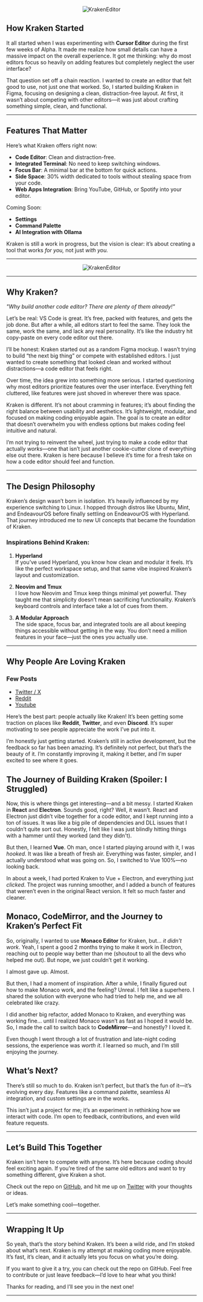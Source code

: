 
<p align="center" id="cen-img">
  <img src="/banner.png" alt="KrakenEditor">
</p>

## How Kraken Started

It all started when I was experimenting with **Cursor Editor** during the first few weeks of Alpha. It made me realize how small details can have a massive impact on the overall experience. It got me thinking: why do most editors focus so heavily on adding features but completely neglect the user interface?

That question set off a chain reaction. I wanted to create an editor that felt good to use, not just one that worked. So, I started building Kraken in Figma, focusing on designing a clean, distraction-free layout. At first, it wasn’t about competing with other editors—it was just about crafting something simple, clean, and functional.

---

## Features That Matter  

Here’s what Kraken offers right now:  

- **Code Editor**: Clean and distraction-free.  
- **Integrated Terminal**: No need to keep switching windows.  
- **Focus Bar**: A minimal bar at the bottom for quick actions.  
- **Side Space**: 30% width dedicated to tools without stealing space from your code.  
- **Web Apps Integration**: Bring YouTube, GitHub, or Spotify into your editor.  

Coming Soon:  
- **Settings**  
- **Command Palette**  
- **AI Integration with Ollama**  

Kraken is still a work in progress, but the vision is clear: it’s about creating a tool that works *for you,* not just *with you.*  

---

<p align="center" id="cen-img">
  <img src="/kraken.gif"  alt="KrakenEditor">
</p>

---
## Why Kraken?  

*"Why build another code editor? There are plenty of them already!"*

Let’s be real: VS Code is great. It’s free, packed with features, and gets the job done. But after a while, all editors start to feel the same. They look the same, work the same, and lack any real personality. It’s like the industry hit copy-paste on every code editor out there.  

I’ll be honest: Kraken started out as a random Figma mockup. I wasn’t trying to build “the next big thing” or compete with established editors. I just wanted to create something that looked clean and worked without distractions—a code editor that feels right.

Over time, the idea grew into something more serious. I started questioning why most editors prioritize features over the user interface. Everything felt cluttered, like features were just shoved in wherever there was space.

Kraken is different. It’s not about cramming in features; it’s about finding the right balance between usability and aesthetics. It’s lightweight, modular, and focused on making coding enjoyable again. The goal is to create an editor that doesn’t overwhelm you with endless options but makes coding feel intuitive and natural.

I’m not trying to reinvent the wheel, just trying to make a code editor that actually *works*—one that isn’t just another cookie-cutter clone of everything else out there. Kraken is here because I believe it’s time for a fresh take on how a code editor should feel and function.

---



## The Design Philosophy

Kraken’s design wasn’t born in isolation. It’s heavily influenced by my experience switching to Linux. I hopped through distros like Ubuntu, Mint, and EndeavourOS before finally settling on EndeavourOS with Hyperland. That journey introduced me to new UI concepts that became the foundation of Kraken.  

### Inspirations Behind Kraken:  

1. **Hyperland**  
   If you’ve used Hyperland, you know how clean and modular it feels. It’s like the perfect workspace setup, and that same vibe inspired Kraken’s layout and customization.  

2. **Neovim and Tmux**  
   I love how Neovim and Tmux keep things minimal yet powerful. They taught me that simplicity doesn’t mean sacrificing functionality. Kraken’s keyboard controls and interface take a lot of cues from them.  

3. **A Modular Approach**  
   The side space, focus bar, and integrated tools are all about keeping things accessible without getting in the way. You don’t need a million features in your face—just the ones you actually use.  

---

## Why People Are Loving Kraken

### Few Posts
   - [Twitter / X](https://x.com/TheNormVg/status/1797848332028739651?t=65cdOZc0GZyv4mROCAIRVw&s=08)
   - [Reddit](https://www.reddit.com/r/developersIndia/s/MGeFQSBkLA)
   - [Youtube](https://youtu.be/RkgkyFuXS_M?si=J_H0iItTVMnQU5Z7)

Here’s the best part: people actually like Kraken! It’s been getting some traction on places like **Reddit**, **Twitter**, and even **Discord**. It’s super motivating to see people appreciate the work I’ve put into it.

I’m honestly just getting started. Kraken’s still in active development, but the feedback so far has been amazing. It’s definitely not perfect, but that’s the beauty of it. I’m constantly improving it, making it better, and I’m super excited to see where it goes.




## The Journey of Building Kraken (Spoiler: I Struggled)

Now, this is where things get interesting—and a bit messy. I started Kraken in **React** and **Electron**. Sounds good, right? Well, it wasn’t. React and Electron just didn’t vibe together for a code editor, and I kept running into a ton of issues. It was like a big pile of dependencies and DLL issues that I couldn’t quite sort out. Honestly, I felt like I was just blindly hitting things with a hammer until they worked (and they didn't).

But then, I learned **Vue**. Oh man, once I started playing around with it, I was *hooked*. It was like a breath of fresh air. Everything was faster, simpler, and I actually understood what was going on. So, I switched to Vue 100%—no looking back.

In about a week, I had ported Kraken to Vue + Electron, and everything just *clicked*. The project was running smoother, and I added a bunch of features that weren’t even in the original React version. It felt so much faster and cleaner.



## Monaco, CodeMirror, and the Journey to Kraken’s Perfect Fit

So, originally, I wanted to use **Monaco Editor** for Kraken, but... *it didn't work*. Yeah, I spent a good 2 months trying to make it work in Electron, reaching out to people way better than me (shoutout to all the devs who helped me out). But nope, we just couldn’t get it working.

I almost gave up. Almost.

But then, I had a moment of inspiration. After a while, I finally figured out how to make Monaco work, and the feeling? Unreal. I felt like a superhero. I shared the solution with everyone who had tried to help me, and we all celebrated like crazy.

I did another big refactor, added Monaco to Kraken, and everything was working fine... until I realized Monaco wasn’t as fast as I hoped it would be. So, I made the call to switch back to **CodeMirror**—and honestly? I loved it.

Even though I went through a lot of frustration and late-night coding sessions, the experience was *worth it*. I learned so much, and I’m still enjoying the journey.


## What’s Next?  

There’s still so much to do. Kraken isn’t perfect, but that’s the fun of it—it’s evolving every day. Features like a command palette, seamless AI integration, and custom settings are in the works.  

This isn’t just a project for me; it’s an experiment in rethinking how we interact with code. I’m open to feedback, contributions, and even wild feature requests.  

---

## Let’s Build This Together  

Kraken isn’t here to compete with anyone. It’s here because coding should feel exciting again. If you’re tired of the same old editors and want to try something different, give Kraken a shot.  

Check out the repo on [GitHub](https://github.com/NormVg/kraken), and hit me up on [Twitter](https://x.com/TheNormVg) with your thoughts or ideas.  

Let’s make something cool—together.  

---  

## Wrapping It Up

So yeah, that’s the story behind Kraken. It’s been a wild ride, and I’m stoked about what’s next. Kraken is my attempt at making coding more enjoyable. It’s fast, it’s clean, and it actually lets you focus on what you’re doing.

If you want to give it a try, you can check out the repo on GitHub. Feel free to contribute or just leave feedback—I’d love to hear what you think!

Thanks for reading, and I’ll see you in the next one!

---